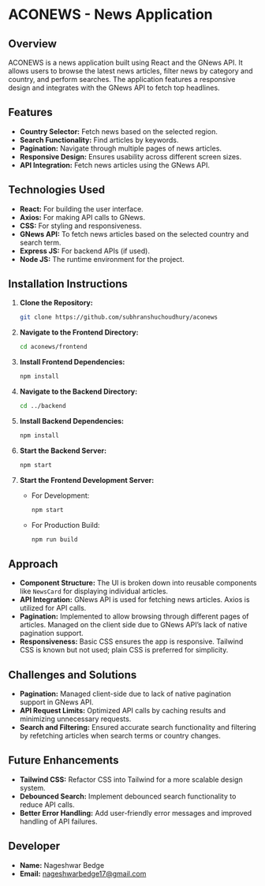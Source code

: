 # ACONEWS - News Application

## Overview

ACONEWS is a news application built using React and the GNews API. It allows users to browse the latest news articles, filter news by category and country, and perform searches. The application features a responsive design and integrates with the GNews API to fetch top headlines.

## Features

- **Country Selector:** Fetch news based on the selected region.
- **Search Functionality:** Find articles by keywords.
- **Pagination:** Navigate through multiple pages of news articles.
- **Responsive Design:** Ensures usability across different screen sizes.
- **API Integration:** Fetch news articles using the GNews API.

## Technologies Used

- **React:** For building the user interface.
- **Axios:** For making API calls to GNews.
- **CSS:** For styling and responsiveness.
- **GNews API:** To fetch news articles based on the selected country and search term.
- **Express JS:** For backend APIs (if used).
- **Node JS:** The runtime environment for the project.

## Installation Instructions

1. **Clone the Repository:**
    ```bash
    git clone https://github.com/subhranshuchoudhury/aconews
    ```

2. **Navigate to the Frontend Directory:**
    ```bash
    cd aconews/frontend
    ```

3. **Install Frontend Dependencies:**
    ```bash
    npm install
    ```

4. **Navigate to the Backend Directory:**
    ```bash
    cd ../backend
    ```

5. **Install Backend Dependencies:**
    ```bash
    npm install
    ```

6. **Start the Backend Server:**
    ```bash
    npm start
    ```

7. **Start the Frontend Development Server:**

    - For Development:
        ```bash
        npm start
        ```

    - For Production Build:
        ```bash
        npm run build
        ```

## Approach

- **Component Structure:** The UI is broken down into reusable components like `NewsCard` for displaying individual articles.
- **API Integration:** GNews API is used for fetching news articles. Axios is utilized for API calls.
- **Pagination:** Implemented to allow browsing through different pages of articles. Managed on the client side due to GNews API’s lack of native pagination support.
- **Responsiveness:** Basic CSS ensures the app is responsive. Tailwind CSS is known but not used; plain CSS is preferred for simplicity.

## Challenges and Solutions

- **Pagination:** Managed client-side due to lack of native pagination support in GNews API.
- **API Request Limits:** Optimized API calls by caching results and minimizing unnecessary requests.
- **Search and Filtering:** Ensured accurate search functionality and filtering by refetching articles when search terms or country changes.

## Future Enhancements

- **Tailwind CSS:** Refactor CSS into Tailwind for a more scalable design system.
- **Debounced Search:** Implement debounced search functionality to reduce API calls.
- **Better Error Handling:** Add user-friendly error messages and improved handling of API failures.

## Developer

- **Name:** Nageshwar Bedge
- **Email:** nageshwarbedge17@gmail.com
